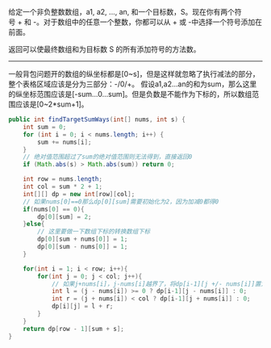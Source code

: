 给定一个非负整数数组，a1, a2, ..., an, 和一个目标数，S。现在你有两个符号 + 和 -。对于数组中的任意一个整数，你都可以从 + 或 -中选择一个符号添加在前面。

返回可以使最终数组和为目标数 S 的所有添加符号的方法数。

***
一般背包问题开的数组的纵坐标都是[0~s]，但是这样就忽略了执行减法的部分，整个表格区域应该是分为三部分：-/0/+。
假设a1,a2...an的和为sum，那么这里的纵坐标范围应该是[-sum...0...sum]。但是负数是不能作为下标的，所以数组范围应该是[0~2*sum+1]。

```Java
public int findTargetSumWays(int[] nums, int s) {
    int sum = 0;
    for (int i = 0; i < nums.length; i++) {
        sum += nums[i];
    }
    // 绝对值范围超过了sum的绝对值范围则无法得到，直接返回0
    if (Math.abs(s) > Math.abs(sum)) return 0;

    int row = nums.length;
    int col = sum * 2 + 1;
    int[][] dp = new int[row][col];
    // 如果nums[0]==0那么dp[0][sum]需要初始化为2，因为加减0都得0
    if(nums[0] == 0){
        dp[0][sum] = 2;
    }else{
        // 这里要做一下数组下标的转换数组下标
        dp[0][sum + nums[0]] = 1;
        dp[0][sum - nums[0]] = 1;
    }

    for(int i = 1; i < row; i++){
        for(int j = 0; j < col; j++){
            // 如果j+nums[i]，j-nums[i]越界了，将dp[i-1][j +/- nums[i]]置为0
            int l = (j - nums[i]) >= 0 ? dp[i-1][j - nums[i]] : 0;
            int r = (j + nums[i]) < col ? dp[i-1][j + nums[i]] : 0;
            dp[i][j] = l + r;
        }
    }
    return dp[row - 1][sum + s];
}
```